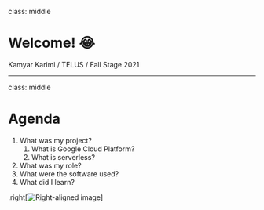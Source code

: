 class: middle

# Welcome! :joy:

Kamyar Karimi / TELUS / Fall Stage 2021

---

class: middle

# Agenda

1. What was my project? 
   1. What is Google Cloud Platform?
   2. What is serverless?
2. What was my role?
3. What were the software used?
4. What did I learn?

.right[![Right-aligned image](https://c.tenor.com/tvFWFDXRrmMAAAAd/blow-mind-mind-blown.gif)]
